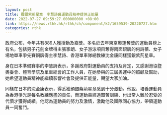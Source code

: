 ```yaml
---
layout: post
title: 獲銀紫荊星章　李慧詩冀運動員精神提供正能量
date: 2022-07-27 09:59:27.000000000 +08:00
link: https://news.rthk.hk/rthk/ch/component/k2/1659539-20220727.htm
categories: rthk
---
```


政府公布，今年共有889人獲授勳及嘉獎。多名於去年東京奧運奪獎的運動員榜上有名，包括男子花劍金牌得主張家朗、女子游泳項目奪得兩面銀牌的何詩蓓、女子場地單車爭先賽銅牌得主李慧詩、香港單車隊總教練沈金康同樣獲銀紫荊星章。

身在日本準備賽事的李慧詩表示，多謝政府對運動員的支持及肯定，又感謝港協暨奧委會、體育學院及單車總會的工作人員，在她參與的三屆奧運中的照顧及幫助，她希望運動員精神能繼續影響社會及提供正能量，期望大家加油。 

同樣在日本的沈金康表示，得悉獲頒銀紫荊星章感到十分激動。他說，培養運動員為香港爭光是每名教練應盡的責任，而運動員經過艱苦訓練、付出常人難於忍受的代價才獲得成績。他認為運動員的努力及激情，激勵他及團隊同心協力，帶領運動員一同奮鬥。
